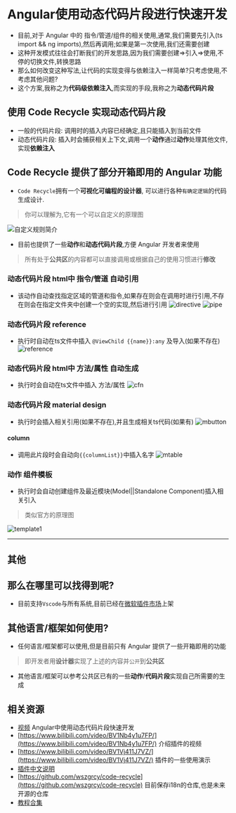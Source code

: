 # Angular使用动态代码片段进行快速开发
- 目前,对于 Angular 中的 指令/管道/组件的相关使用,通常,我们需要先引入(ts import && ng imports),然后再调用;如果是第一次使用,我们还需要创建
- 这种开发模式往往会打断我们的开发思路,因为我们需要创建=>引入=>使用,不停的切换文件,转换思路
- 那么如何改变这种写法,让代码的实现变得与依赖注入一样简单?只考虑使用,不考虑其他问题?
- 这个方案,我称之为**代码级依赖注入**,而实现的手段,我称之为**动态代码片段**

## 使用 Code Recycle 实现动态代码片段
- 一般的代码片段: 调用时的插入内容已经确定,且只能插入到当前文件
- 动态代码片段: 插入时会捕获相关上下文,调用一个**动作**通过**动作**处理其他文件,实现**依赖注入**
## Code Recycle 提供了部分开箱即用的 Angular 功能
- `Code Recycle`拥有一个**可视化可编程的设计器**, 可以进行各种`有确定逻辑`的代码生成设计.
> 你可以理解为,它有一个可以自定义的原理图

![自定义规则简介](https://cdn.jsdelivr.net/gh/wszgrcy/code-recycle@1.0.1/doc/zh-Hans/image/自定义规则简介.jpg)

- 目前也提供了一些**动作**和**动态代码片段**,方便 Angular 开发者来使用
> 所有处于**公共区**的内容都可以直接调用或根据自己的使用习惯进行**修改**
### **动态代码片段** html中 指令/管道 自动引用
- 该动作自动查找指定区域的管道和指令,如果存在则会在调用时进行引用,不存在则会在指定文件夹中创建一个空的实现,然后进行引用
![directive](https://cdn.jsdelivr.net/gh/wszgrcy/code-recycle@1.0.5/doc/image/dynamic-snippet-angular/directive.gif)
![pipe](https://cdn.jsdelivr.net/gh/wszgrcy/code-recycle@1.0.5/doc/image/dynamic-snippet-angular/pipe.gif)

### **动态代码片段** reference 
- 执行时自动在ts文件中插入 `@ViewChild {{name}}:any` 及导入(如果不存在)
![reference](https://cdn.jsdelivr.net/gh/wszgrcy/code-recycle@1.0.5/doc/image/dynamic-snippet-angular/reference.gif)

### **动态代码片段** html中 方法/属性 自动生成
- 执行时会自动在ts文件中插入 方法/属性 
![cfn](https://cdn.jsdelivr.net/gh/wszgrcy/code-recycle@1.0.5/doc/image/dynamic-snippet-angular/cfn.gif)

### **动态代码片段** material design
- 执行时会插入相关引用(如果不存在),并且生成相关ts代码(如果有)
![mbutton](https://cdn.jsdelivr.net/gh/wszgrcy/code-recycle@1.0.5/doc/image/dynamic-snippet-angular/mbutton.gif)

#### column
- 调用此片段时会自动向`{{columnList}}`中插入名字
![mtable](https://cdn.jsdelivr.net/gh/wszgrcy/code-recycle@1.0.5/doc/image/dynamic-snippet-angular/mtable.gif)
### **动作** 组件模板
- 执行时会自动创建组件及最近模块(Model||Standalone Component)插入相关引入
> 类似官方的原理图

![template1](https://cdn.jsdelivr.net/gh/wszgrcy/code-recycle@1.0.5/doc/image/dynamic-snippet-angular/template1.webp)

---

## 其他
## 那么在哪里可以找得到呢?
- 目前支持`Vscode`与所有系统,目前已经在[微软插件市场](https://marketplace.visualstudio.com/items?itemName=LDXCODE.code-recycle)上架  
## 其他语言/框架如何使用?
- 任何语言/框架都可以使用,但是目前只有 Angular 提供了一些开箱即用的功能
> 即开发者用**设计器**实现了上述的内容并`公开`到**公共区**
- 其他语言/框架可以参考公共区已有的一些**动作**/**代码片段**实现自己所需要的生成

## 相关资源
- [视频](https://www.bilibili.com/video/BV1wc411i7pZ/) Angular中使用动态代码片段快速开发
- [https://www.bilibili.com/video/BV1Nb4y1u7FP/](https://www.bilibili.com/video/BV1Nb4y1u7FP/) 介绍插件的视频
- [https://www.bilibili.com/video/BV1Vj411J7VZ/](https://www.bilibili.com/video/BV1Vj411J7VZ/) 插件的一些使用演示
- [插件中文说明](https://github.com/wszgrcy/code-recycle/blob/main/doc/README.zh-Hans.md)
- [https://github.com/wszgrcy/code-recycle](https://github.com/wszgrcy/code-recycle) 目前保存i18n的仓库,也是未来开源的仓库
- [教程合集](https://space.bilibili.com/31978940/channel/collectiondetail?sid=1891886)